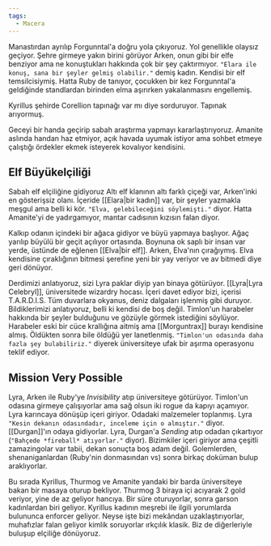```yaml
---  
tags:  
  - Macera  
---  
```

  
Manastırdan ayrılıp Forgunntal'a doğru yola çıkıyoruz. Yol genellikle olaysız geçiyor. Şehre girmeye yakın birini görüyor Arken, onun gibi bir elfe benziyor ama ne konuştukları hakkında çok bir şey çaktırmıyor. `"Elara ile konuş, sana bir şeyler gelmiş olabilir."` demiş kadın. Kendisi bir elf temsilcisiymiş. Hatta Ruby de tanıyor, çocukken bir kez Forgunntal'a geldiğinde standlardan birinden elma aşırırken yakalanmasını engellemiş.  
  
Kyrillus şehirde Corellion tapınağı var mı diye sorduruyor. Tapınak arıyormuş.  
  
Geceyi bir handa geçirip sabah araştırma yapmayı kararlaştırıyoruz. Amanite aslında handan haz etmiyor, açık havada uyumak istiyor ama sohbet etmeye çalıştığı ördekler ekmek isteyerek kovalıyor kendisini.  
  
## Elf Büyükelçiliği  
  
Sabah elf elçiliğine gidiyoruz Altı elf klanının altı farklı çiçeği var, Arken'inki en gösterişsiz olanı. İçeride [[Elara|bir kadın]] var, bir şeyler yazmakla meşgul ama belli ki kör. `"Elva, gelebileceğini söylemişti."` diyor. Hatta Amanite'yi de yadırgamıyor, mantar cadısının kızısın falan diyor.  
  
Kalkıp odanın içindeki bir ağaca gidiyor ve büyü yapmaya başlıyor. Ağaç yarılıp büyülü bir geçit açılıyor ortasında. Boynuna ok saplı bir insan var yerde, üstünde de eğlenen [[Elva|bir elf]]. Arken, Elva'nın çırağıymış. Elva kendisine çıraklığının bitmesi şerefine yeni bir yay veriyor ve av bitmedi diye geri dönüyor.  
  
Derdimizi anlatıyoruz, sizi Lyra paklar diyip yan binaya götürüyor. [[Lyra|Lyra Celebryl]], üniversitede wizardry hocası. İçeri davet ediyor bizi, içerisi T.A.R.D.I.S. Tüm duvarlara okyanus, deniz dalgaları işlenmiş gibi duruyor. Bildiklerimizi anlatıyoruz, belli ki kendisi de boş değil. Timlon'un harabeler hakkında bir şeyler bulduğunu ve gözüyle görmek istediğini söylüyor. Harabeler eski bir cüce krallığına aitmiş ama [[Morguntrax]] burayı kendisine almış. Öldükten sonra bile öldüğü yer lanetlenmiş. `"Timlon'un odasında daha fazla şey bulabiliriz."` diyerek üniversiteye ufak bir aşırma operasyonu teklif ediyor.  
  
## Mission Very Possible  
  
Lyra, Arken ile Ruby'ye *Invisibility* atıp üniversiteye götürüyor. Timlon'un odasına girmeye çalışıyorlar ama sağ olsun iki rogue da kapıyı açamıyor. Lyra karıncaya dönüşüp içeri giriyor. Odadaki malzemeler toplanmış. Lyra `"Kesin dekanın odasındadır, inceleme için o almıştır."` diyor. [[Durgan]]'ın odaya gidiyorlar. Lyra, Durgan'a *Sending* atıp odadan çıkartıyor (`"Bahçede *fireball* atıyorlar."` diyor). Bizimkiler içeri giriyor ama çeşitli zamazingolar var tabii, dekan sonuçta boş adam değil. Golemlerden, shenaniganlardan (Ruby'nin donmasından vs) sonra birkaç doküman bulup araklıyorlar.  
  
Bu sırada Kyrillus, Thurmog ve Amanite yandaki bir barda üniversiteye bakan bir masaya oturup bekliyor. Thurmog 3 biraya içi acıyarak 2 gold veriyor, yine de az geliyor hancıya. Bir süre oturuyorlar, sonra garson kadınlardan biri geliyor. Kyrillus kadının meşrebi ile ilgili yorumlarda bulununca enforcer geliyor. Neyse işte bizi mekândan uzaklaştırıyorlar, muhafızlar falan geliyor kimlik soruyorlar ırkçılık klasik. Biz de diğerleriyle buluşup elçiliğe dönüyoruz.